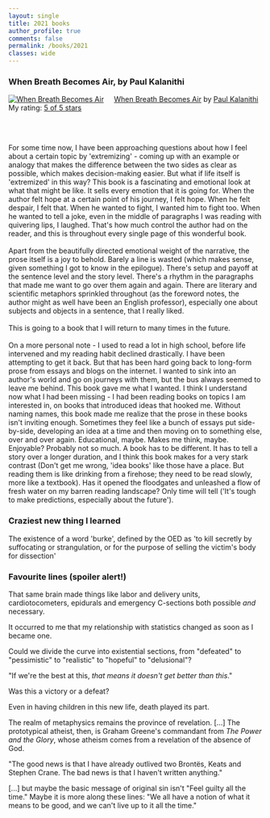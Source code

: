 ```yaml
---
layout: single
title: 2021 books
author_profile: true
comments: false
permalink: /books/2021
classes: wide
---
```

### When Breath Becomes Air, by Paul Kalanithi

<a href="https://www.goodreads.com/book/show/25899336-when-breath-becomes-air" style="float: left; padding-right: 20px"><img border="0" alt="When Breath Becomes Air" src="https://i.gr-assets.com/images/S/compressed.photo.goodreads.com/books/1492677644l/25899336._SX98_.jpg" /></a><a href="https://www.goodreads.com/book/show/25899336-when-breath-becomes-air">When Breath Becomes Air</a> by <a href="https://www.goodreads.com/author/show/14031444.Paul_Kalanithi">Paul Kalanithi</a><br/>
My rating: <a href="https://www.goodreads.com/review/show/3782803875">5 of 5 stars</a><br /><br />

<br>

For some time now, I have been approaching questions about how I feel about a certain topic by 'extremizing' - coming up with an example or analogy that makes the difference between the two sides as clear as possible, which makes decision-making easier. But what if life itself is 'extremized' in this way? This book is a fascinating and emotional look at what that might be like. It sells every emotion that it is going for. When the author felt hope at a certain point of his journey, I felt hope. When he felt despair, I felt that. When he wanted to fight, I wanted him to fight too. When he wanted to tell a joke, even in the middle of paragraphs I was reading with quivering lips, I laughed. That's how much control the author had on the reader, and this is throughout every single page of this wonderful book.<br /><br />Apart from the beautifully directed emotional weight of the narrative, the prose itself is a joy to behold. Barely a line is wasted (which makes sense, given something I got to know in the epilogue). There's setup and payoff at the sentence level and the story level. There's a rhythm in the paragraphs that made me want to go over them again and again. There are literary and scientific metaphors sprinkled throughout (as the foreword notes, the author might as well have been an English professor), especially one about subjects and objects in a sentence, that I really liked.<br /><br />This is going to a book that I will return to many times in the future.<br /><br />On a more personal note - I used to read a lot in high school, before life intervened and my reading habit declined drastically. I have been attempting to get it back. But that has been hard going back to long-form prose from essays and blogs on the internet. I wanted to sink into an author's world and go on journeys with them, but the bus always seemed to leave me behind. This book gave me what I wanted. I think I understand now what I had been missing - I had been reading books on topics I am interested in, on books that introduced ideas that hooked me. Without naming names, this book made me realize that the prose in these books isn't inviting enough. Sometimes they feel like a bunch of essays put side-by-side, developing an idea at a time and then moving on to something else, over and over again. Educational, maybe. Makes me think, maybe. Enjoyable? Probably not so much. A book has to be different. It has to tell a story over a longer duration, and I think this book makes for a very stark contrast (Don't get me wrong, 'idea books' like those have a place. But reading them is like drinking from a firehose; they need to be read slowly, more like a textbook). Has it opened the floodgates and unleashed a flow of fresh water on my barren reading landscape? Only time will tell ('It's tough to make predictions, especially about the future').
### Craziest new thing I learned

The existence of a word 'burke', defined by the OED as 'to kill secretly by suffocating or strangulation, or for the purpose of selling the victim's body for dissection'

### Favourite lines (spoiler alert!)

That same brain made things like labor and delivery units, cardiotocometers, epidurals and emergency C-sections both possible <i>and</i> necessary.

It occurred to me that my relationship with statistics changed as soon as I became one.

Could we divide the curve into existential sections, from "defeated" to "pessimistic" to "realistic" to "hopeful" to "delusional"?

"If we're the best at this, *that means it doesn't get better than this*."

Was this a victory or a defeat?

Even in having children in this new life, death played its part.

The realm of metaphysics remains the province of revelation. \[...\] The prototypical atheist, then, is Graham Greene's commandant from *The Power and the Glory*, whose atheism comes from a revelation of the absence of God.

"The good news is that I have already outlived two Brontës, Keats and Stephen Crane. The bad news is that I haven't written anything."

\[...\] but maybe the basic message of original sin isn't "Feel guilty all the time." Maybe it is more along these lines: "We all have a notion of what it means to be good, and we can't live up to it all the time." 
